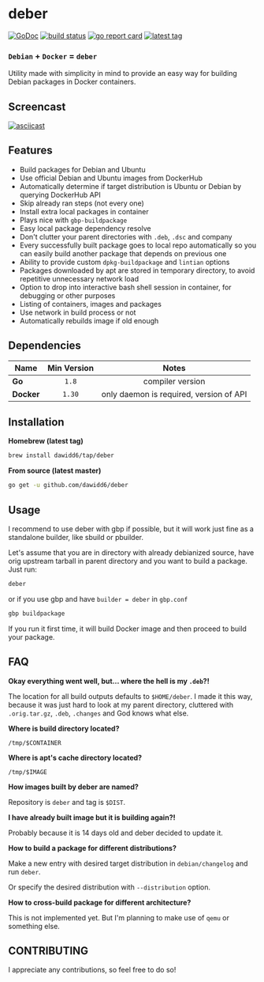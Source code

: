 # deber

[![GoDoc](https://godoc.org/github.com/dawidd6/deber?status.svg)](https://godoc.org/github.com/dawidd6/deber)
[![build status](https://api.cirrus-ci.com/github/dawidd6/deber.svg)](https://cirrus-ci.com/github/dawidd6/deber)
[![go report card](https://goreportcard.com/badge/github.com/dawidd6/deber)](https://goreportcard.com/report/github.com/dawidd6/deber)
[![latest tag](https://img.shields.io/github/tag-date/dawidd6/deber.svg)](https://github.com/dawidd6/deber/releases/latest)

### `Debian` **+** `Docker` **=** `deber`

Utility made with simplicity in mind to provide
an easy way for building Debian packages in
Docker containers.

## Screencast

[![asciicast](https://asciinema.org/a/248452.svg)](https://asciinema.org/a/248452)

## Features

- Build packages for Debian and Ubuntu
- Use official Debian and Ubuntu images from DockerHub
- Automatically determine if target distribution is Ubuntu or Debian
  by querying DockerHub API
- Skip already ran steps (not every one)
- Install extra local packages in container
- Plays nice with `gbp-buildpackage`
- Easy local package dependency resolve
- Don't clutter your parent directories with `.deb`, `.dsc` and company
- Every successfully built package goes to local repo automatically
  so you can easily build another package that depends on previous one
- Ability to provide custom `dpkg-buildpackage` and `lintian` options
- Packages downloaded by apt are stored in temporary directory,
  to avoid repetitive unnecessary network load
- Option to drop into interactive bash shell session in container,
  for debugging or other purposes
- Listing of containers, images and packages
- Use network in build process or not
- Automatically rebuilds image if old enough

## Dependencies

Name | Min Version | Notes
---|:---:|:---:
**Go** | `1.8` | compiler version
**Docker** | `1.30` | only daemon is required, version of API

## Installation

**Homebrew (latest tag)**

```bash
brew install dawidd6/tap/deber
```

**From source (latest master)**

```bash
go get -u github.com/dawidd6/deber
```

## Usage

I recommend to use deber with gbp if possible, but it will work just fine
as a standalone builder, like sbuild or pbuilder.

Let's assume that you are in directory with already debianized source, have
orig upstream tarball in parent directory and you want to build a package.
Just run:

```bash
deber
```

or if you use gbp and have `builder = deber` in `gbp.conf`

```bash
gbp buildpackage
```

If you run it first time, it will build Docker image and then proceed to build
your package.

## FAQ

**Okay everything went well, but... where the hell is my `.deb`?!**

The location for all build outputs defaults to `$HOME/deber`.
I made it this way, because it was just hard to look at my parent directory,
cluttered with `.orig.tar.gz`, `.deb`, `.changes` and God knows what else.

**Where is build directory located?**

`/tmp/$CONTAINER`

**Where is apt's cache directory located?**

`/tmp/$IMAGE`

**How images built by deber are named?**

Repository is `deber` and tag is `$DIST`.

**I have already built image but it is building again?!**

Probably because it is 14 days old and deber decided to
update it.

**How to build a package for different distributions?**

Make a new entry with desired target distribution in `debian/changelog`
and run `deber`.

Or specify the desired distribution with `--distribution` option.

**How to cross-build package for different architecture?**

This is not implemented yet. But I'm planning to make use of `qemu` or something else.

## CONTRIBUTING

I appreciate any contributions, so feel free to do so!